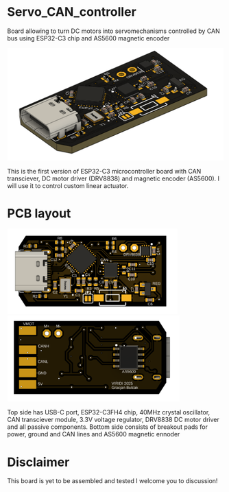 # Servo_CAN_controller
Board allowing to turn DC motors into servomechanisms controlled by CAN bus using ESP32-C3 chip and AS5600 magnetic encoder

<img src="pics/overview.png" width="800px"></a>

This is the first version of ESP32-C3 microcontroller board with CAN transciever, DC motor driver (DRV8838) and magnetic encoder (AS5600). I will use it to control custom linear actuator.


# PCB layout
<img src="pics/top.png" height="200px"></a>
<img src="pics/bottom.png" height="200px"></a>

Top side has USB-C port, ESP32-C3FH4 chip, 40MHz crystal oscillator, CAN transciever module, 3.3V voltage regulator, DRV8838 DC motor driver and all passive components. Bottom side consists of breakout pads for power, ground and CAN lines and AS5600 magnetic ennoder

# Disclaimer
This board is yet to be assembled and tested
I welcome you to discussion!
